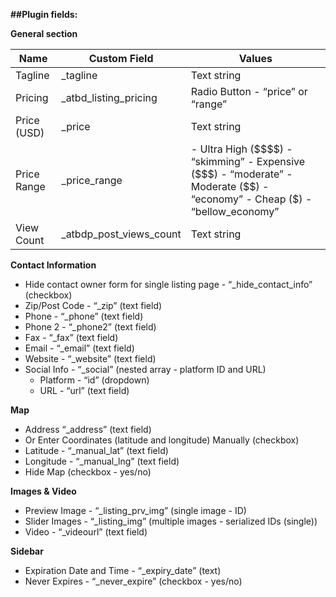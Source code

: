 

**##Plugin fields:**

**General section**
<table>
<thead>
<tr>
<th>Name</th>
<th>Custom Field</th>
<th>Values</th>
</tr>
</thead>
<tbody>
<tr>
<td>Tagline</td>
<td>_tagline</td>
<td>Text string</td>
</tr>
<tr>
<td>Pricing</td>
<td>_atbd_listing_pricing</td>
<td>Radio Button - “price” or “range”</td>
</tr>
<tr>
<td>Price (USD)</td>
<td>_price</td>
<td>Text string</td>
</tr>
<tr>
<td>Price Range</td>
<td>_price_range</td>
<td>- Ultra High ($$$$) - “skimming”
      - Expensive ($$$) - “moderate”
      - Moderate ($$) - “economy”
      - Cheap ($) - “bellow_economy”</td>
</tr>
<tr>
<td>View Count</td>
<td>_atbdp_post_views_count</td>
<td>Text string</td>
</tr>
</tbody>
</table>
      

**Contact Information**
  - Hide contact owner form for single listing page - “_hide_contact_info” (checkbox)
  - Zip/Post Code - “_zip” (text field)
  - Phone - “_phone” (text field)
  - Phone 2 - “_phone2” (text field)
  - Fax - “_fax” (text field)
  - Email - “_email” (text field)
  - Website - “_website” (text field)
  - Social Info - “_social” (nested array - platform ID and URL)
    - Platform - “id” (dropdown)
    - URL - “url” (text field)   

**Map**
  - Address “_address” (text field)
  - Or Enter Coordinates (latitude and longitude) Manually (checkbox)
  - Latitude - “_manual_lat” (text field)
  - Longitude - “_manual_lng” (text field)
  - Hide Map (checkbox - yes/no)

**Images & Video**
  - Preview Image - “_listing_prv_img”  (single image - ID)
  - Slider Images - “_listing_img” (multiple images - serialized IDs (single))
  - Video - “_videourl” (text field)

**Sidebar**
  - Expiration Date and Time - “_expiry_date” (text)
  - Never Expires - “_never_expire” (checkbox - yes/no)
